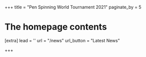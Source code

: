 +++
title = "Pen Spinning World Tournament 2021"
paginate_by = 5


# The homepage contents
[extra]
lead = ''
url = "/news"
url_button = "Latest News"

+++
